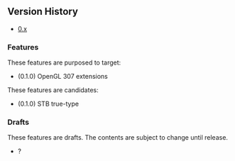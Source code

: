 ## Version History

- [0.x](0.x/README.md)

### Features

These features are purposed to target:

- (0.1.0) OpenGL 307 extensions

These features are candidates:

- (0.1.0) STB true-type

### Drafts

These features are drafts. The contents are subject to change until release.

- ?
